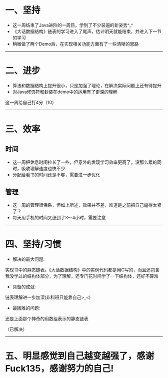 # 一、坚持

- 这一周结束了Java进阶的一周目，学到了不少装逼的新姿势^_^
- 《大话数据结构》链表的学习进入了尾声，估计明天就能结束，并进入下一节的学习
- 稍微做了两个Demo后，在实现相关功能方面有了一些清晰的思路

****



# 二、进步

- 算法和数据结构上提升很小，只是加强了理论，在解决实际问题上还有待提升
- 对Java修饰符和封装在demo中的运用有了更深的理解

这一周给自己打4分（10）

****







# 三、效率



## 时间

- 这一周把休息时间拉长了一些，但意外的发现学习效率更高了，没那么累的同时，吸收理解速度也快不少
- 分配给看书的时间还是不够，需要进一步优化





## 管理

- 这一周的管理很佛系，但如上所述，效果并不差，难道是之前把自己逼得太紧了？
- 每天用手机的时间又涨到了3～4小时，需要注意

****









# 四、坚持/习惯



- 解决的最大问题:

实现书中的静态链表。《大话数据结构》中的实例代码都是用C写的，而且还包含我没学过的结构体部分，为了理解，还专门花时间学了一下结构体，还好不算难



- 具备的成就:

链表理解进一步加深(非科班只能靠自己>_<)





- 最困难的问题:

还是上面那个神奇的用数组表示的静态链表

（已解决）

****











# 五、明显感觉到自己越变越强了，感谢Fuck135，感谢努力的自己!























